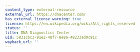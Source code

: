 ```yaml
---
content_type: external-resource
external_url: https://dnacenter.com/
has_external_license_warning: true
license: https://en.wikipedia.org/wiki/All_rights_reserved
status: ''
title: DNA Diagnostics Center
uid: 5831cbc3-91e2-48f7-8e8a-48233ad0c91c
wayback_url: ''
---
```

